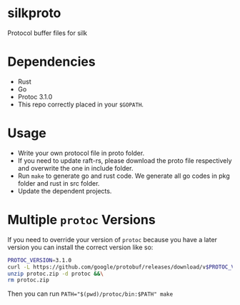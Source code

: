 # silkproto
Protocol buffer files for silk

# Dependencies

* Rust
* Go
* Protoc 3.1.0
* This repo correctly placed in your `$GOPATH`.

# Usage

+ Write your own protocol file in proto folder.
+ If you need to update raft-rs, please download the proto file
    respectively and overwrite the one in include folder.
+ Run `make` to generate go and rust code.
    We generate all go codes in pkg folder and rust in src folder.
+ Update the dependent projects.

# Multiple `protoc` Versions

If you need to override your version of `protoc` because you have a later version you can install the correct version like so:

```bash
PROTOC_VERSION=3.1.0
curl -L https://github.com/google/protobuf/releases/download/v$PROTOC_VERSION/protoc-$PROTOC_VERSION-linux-x86_64.zip -o protoc.zip &&\
unzip protoc.zip -d protoc &&\
rm protoc.zip
```

Then you can run `PATH="$(pwd)/protoc/bin:$PATH" make`

